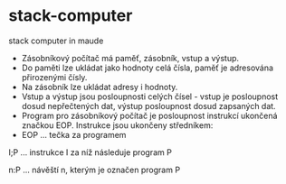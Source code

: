 # stack-computer
stack computer in maude

  * Zásobníkový počítač má paměť, zásobník, vstup a výstup.
  * Do paměti lze ukládat jako hodnoty celá čísla, paměť je adresována přirozenými čísly.
  * Na zásobník lze ukládat adresy i hodnoty.
  * Vstup a výstup jsou posloupnosti celých čísel - vstup je posloupnost dosud nepřečtených dat, výstup posloupnost dosud zapsaných dat.
  * Program pro zásobníkový počítač je posloupnost instrukcí ukončená značkou EOP. Instrukce jsou ukončeny středníkem: 
  * EOP ... tečka za programem
  
  I;P ... instrukce I za níž následuje program P
  
  n:P ... návěští n, kterým je označen program P
